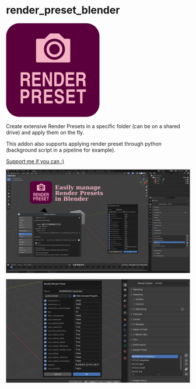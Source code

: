 # render_preset_blender

![Logo](https://raw.githubusercontent.com/samytichadou/render_preset_blender/blender_4_2_x_extension/resources/render_preset_logo.png "Render Preset logo")

Create extensive Render Presets in a specific folder (can be on a shared drive) and apply them on the fly.

This addon also supports applying render preset through python (background script in a pipeline for example).

[Support me if you can :)](https://ko-fi.com/tonton_blender)


![Image](https://raw.githubusercontent.com/samytichadou/render_preset_blender/blender_4_2_x_extension/resources/render_preset_image_bg.jpg "Render Preset Image")

![Preview](https://raw.githubusercontent.com/samytichadou/render_preset_blender/blender_4_2_x_extension/resources/render_preset_preview.jpg "Render Prest Preview")
